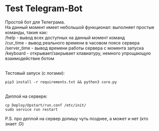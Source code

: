 # Test Telegram-Bot
Простой бот для Телеграма. \
На данный момент имеет небольшой функционал: выполняет простые команды, такие как: \
    /help - вывод всех доступных на данный момент команд \
    /cur_time - вывод реального времени в часовом поясе сервера \
    /server_time - вывод времени работы сервера с момента запуска \
    /keyboard - открывает/закрывает клавиатуру, немного упрощающую взаимодействие ботом  

\
Тестовый запуск (с логами): 
```
pip3 install -r requirements.txt && python3 core.py 
``` 
\
Деплой на сервере: 
```
cp Deploy/Upstart/run.conf /etc/init/ 
sudo service run restart
```
P.S. про деплой на сервер допишу чуть позднее, а может и нет (кто знает :D)